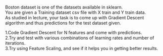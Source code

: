 Boston dataset is one of the datasets available in sklearn. <br />
You are given a Training dataset csv file with X train and Y train data.<br /> 
As studied in lecture, your task is to come up with Gradient Descent algorithm and thus predictions for the test dataset given.<br />

 1.Code Gradient Descent for N features and come with predictions.<br />
 2.Try and test with various combinations of learning rates and number of iterations.<br />
 3.Try using Feature Scaling, and see if it helps you in getting better results.
